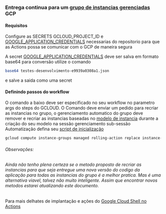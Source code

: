 ### Entrega continua para um [grupo de instancias gerenciadas](https://cloud.google.com/compute/docs/instance-groups/creating-groups-of-managed-instances?hl=pt-br) GCP

#### Requisitos 
Configure as SECRETS GCLOUD_PROJECT_ID e [GOOGLE_APPLICATION_CREDENTIALS](https://console.cloud.google.com/apis/credentials/serviceaccountkey) necessarias do repositorio para que as Actions possa se comunicar com o GCP de maneira segura

A secret [GOOGLE_APPLICATION_CREDENTIALS](https://console.cloud.google.com/apis/credentials/serviceaccountkey) deve ser salva em formato base64 para conversão utilize o comando

```bash
base64 testes-desenvolvimento-e9939a0308a1.json
```
e salve a saida como uma secret


#### Definindo passos do workflow
 O comando a baixo deve ser especificado no seu workflow no parametro args do steps do GCLOUD. 
 O Comando deve enviar um pedido para recriar as instancias no grupo, o gerenciamento automatico do grupo deve remover 
 e recriar as instancias baseadas no [modelo de instancia](https://cloud.google.com/compute/docs/instance-templates/?hl=pt-br) 
 durante a criação do seu modelo na sessão gerenciamento sub-sessão Automatização defina seu [script de inicialização](https://cloud.google.com/compute/docs/startupscript?hl=pt-br) 
 
```bash
gcloud compute instance-groups managed rolling-action replace instance-group-1
```

###### Observações: 
###### Ainda não tenho plena certeza se o metodo proposto de recriar as instancias para que seja entregue uma nova versão do codigo da aplicação para todas as instancias do grupo é a melhor pratica. Mas é uma alternativa viavel, talvez não muito inteligente. Assim que encontrar novos metodos estarei atualizando este documento.

Para mais delhates de implantação e ações do [Google Cloud Shell no Actions](https://github.com/marketplace/actions/google-cloud-platform-gcp-cli-gcloud) 
